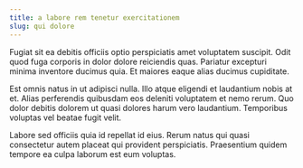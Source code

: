 ```yaml
---
title: a labore rem tenetur exercitationem
slug: qui dolore
---
```


Fugiat sit ea debitis officiis optio perspiciatis amet voluptatem suscipit. Odit quod fuga corporis in dolor dolore reiciendis quas. Pariatur excepturi minima inventore ducimus quia. Et maiores eaque alias ducimus cupiditate.

Est omnis natus in ut adipisci nulla. Illo atque eligendi et laudantium nobis at et. Alias perferendis quibusdam eos deleniti voluptatem et nemo rerum. Quo dolor debitis dolorem ut quasi dolores harum vero laudantium. Temporibus voluptas vel beatae fugit velit.

Labore sed officiis quia id repellat id eius. Rerum natus qui quasi consectetur autem placeat qui provident perspiciatis. Praesentium quidem tempore ea culpa laborum est eum voluptas.

